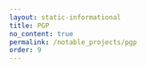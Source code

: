 ```yaml
---
layout: static-informational
title: PGP
no_content: true
permalink: /notable_projects/pgp
order: 9
---
```

